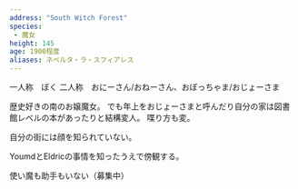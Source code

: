 ```yaml
---
address: "South Witch Forest"
species:
 - 魔女
height: 145
age: 1900程度
aliases: ネベルタ・ラ・スフィアレス
---
```


一人称　ぼく
二人称　おにーさん/おねーさん、おぼっちゃま/おじょーさま

歴史好きの南のお嬢魔女。
でも年上をおじょーさまと呼んだり自分の家は図書館レベルの本があったりと結構変人。
喋り方も変。

自分の街には顔を知られていない。

YoumdとEldricの事情を知ったうえで傍観する。

使い魔も助手もいない（募集中）